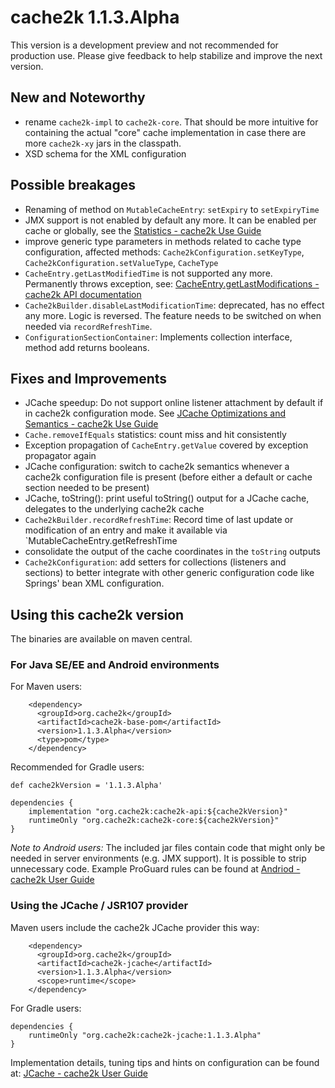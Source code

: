 # cache2k 1.1.3.Alpha

This version is a development preview and not recommended for production use. Please give feedback to help
stabilize and improve the next version.

## New and Noteworthy

- rename `cache2k-impl` to `cache2k-core`. That should be more intuitive for containing the 
  actual "core" cache implementation in case there are more `cache2k-xy` jars in the classpath. 
- XSD schema for the XML configuration  
  
## Possible breakages

- Renaming of method on `MutableCacheEntry`: `setExpiry` to `setExpiryTime`
- JMX support is not enabled by default any more. It can be enabled per cache or globally, see the [Statistics - cache2k Use Guide](https://cache2k.org/docs/latest/user-guide.html#statistics)
- improve generic type parameters in methods related to cache type configuration, affected methods:
  `Cache2kConfiguration.setKeyType`, `Cache2kConfiguration.setValueType`, `CacheType`
- `CacheEntry.getLastModifiedTime` is not supported any more. Permanently throws exception, see: [CacheEntry.getLastModifications - cache2k API documentation](https://cache2k.org/docs/latest/apidocs/cache2k-api/org/cache2k/CacheEntry.html#getLastModification--)  
- `Cache2kBuilder.disableLastModificationTime`: deprecated, has no effect any more. 
  Logic is reversed. The feature needs to be switched on when needed via `recordRefreshTime`.
- `ConfigurationSectionContainer`: Implements collection interface, method add returns booleans.    
  
## Fixes and Improvements

- JCache speedup: Do not support online listener attachment by default if in cache2k configuration mode. 
   See [JCache Optimizations and Semantics - cache2k Use Guide](https://cache2k.org/docs/latest/user-guide.html#jcache-optimizations)
- `Cache.removeIfEquals` statistics: count miss and hit consistently
- Exception propagation of `CacheEntry.getValue` covered by exception propagator again
- JCache configuration: switch to cache2k semantics whenever a cache2k configuration file is present 
  (before either a default or cache section needed to be present)
- JCache, toString(): print useful toString() output for a JCache cache, delegates to the underlying cache2k cache 
- `Cache2kBuilder.recordRefreshTime`: Record time of last update or modification of an entry and make it
  available via `MutableCacheEntry.getRefreshTime  
- consolidate the output of the cache coordinates in the `toString` outputs
- `Cache2kConfiguration`: add setters for collections (listeners and sections) to better integrate with other 
  generic configuration code like Springs' bean XML configuration. 
  
## Using this cache2k version

The binaries are available on maven central.

### For Java SE/EE and Android environments

For Maven users:

````
    <dependency>
      <groupId>org.cache2k</groupId>
      <artifactId>cache2k-base-pom</artifactId>
      <version>1.1.3.Alpha</version>
      <type>pom</type>
    </dependency>
````

Recommended for Gradle users:

````
def cache2kVersion = '1.1.3.Alpha'

dependencies {
    implementation "org.cache2k:cache2k-api:${cache2kVersion}"
    runtimeOnly "org.cache2k:cache2k-core:${cache2kVersion}"
}
````

_Note to Android users:_ The included jar files contain code that might only be needed in server environments (e.g. JMX support).
It is possible to strip unnecessary code. Example ProGuard rules can be found at [Andriod - cache2k User Guide](https://cache2k.org/docs/latest/user-guide.html#android)

### Using the JCache / JSR107 provider

Maven users include the cache2k JCache provider this way:

````
    <dependency>
      <groupId>org.cache2k</groupId>
      <artifactId>cache2k-jcache</artifactId>
      <version>1.1.3.Alpha</version>
      <scope>runtime</scope>
    </dependency>
````

For Gradle users:

````
dependencies {
    runtimeOnly "org.cache2k:cache2k-jcache:1.1.3.Alpha"
}
````

Implementation details, tuning tips and hints on configuration can be found at: [JCache - cache2k User Guide](https://cache2k.org/docs/latest/user-guide.html#jcache)